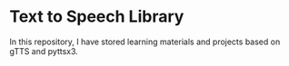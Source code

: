 # Text to Speech Library

In this repository, I have stored learning materials and projects based on gTTS and pyttsx3.
